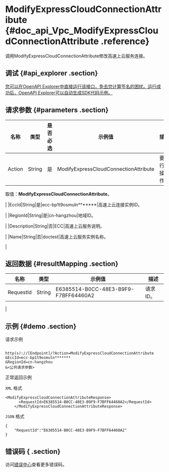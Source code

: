 # ModifyExpressCloudConnectionAttribute {#doc_api_Vpc_ModifyExpressCloudConnectionAttribute .reference}

调用ModifyExpressCloudConnectionAttribute修改高速上云服务连接。

## 调试 {#api_explorer .section}

[您可以在OpenAPI Explorer中直接运行该接口，免去您计算签名的困扰。运行成功后，OpenAPI Explorer可以自动生成SDK代码示例。](https://api.aliyun.com/#product=Vpc&api=ModifyExpressCloudConnectionAttribute&type=RPC&version=2016-04-28)

## 请求参数 {#parameters .section}

|名称|类型|是否必选|示例值|描述|
|--|--|----|---|--|
|Action|String|是|ModifyExpressCloudConnectionAttribute|要执行的操作。

 取值：**ModifyExpressCloudConnectionAttribute**。

 |
|EccId|String|是|ecc-bp1t9osmuln\*\*\*\*\*\*\*|高速上云连接实例ID。

 |
|RegionId|String|是|cn-hangzhou|地域ID。

 |
|Description|String|否|ECC|高速上云服务说明。

 |
|Name|String|否|doctest|高速上云服务实例名称。

 |

## 返回数据 {#resultMapping .section}

|名称|类型|示例值|描述|
|--|--|---|--|
|RequestId|String|E6385514-B0CC-48E3-B9F9-F7BFF64460A2|请求ID。

 |

## 示例 {#demo .section}

请求示例

``` {#request_demo}

http(s)://[Endpoint]/?Action=ModifyExpressCloudConnectionAttribute
&EccId=ecc-bp1t9osmuln*******
&RegionId=cn-hangzhou
&<公共请求参数>

```

正常返回示例

`XML` 格式

``` {#xml_return_success_demo}
<ModifyExpressCloudConnectionAttributeResponse>
	  <RequestId>E6385514-B0CC-48E3-B9F9-F7BFF64460A2</RequestId>
    </ModifyExpressCloudConnectionAttributeResponse>
```

`JSON` 格式

``` {#json_return_success_demo}
{
	"RequestId":"E6385514-B0CC-48E3-B9F9-F7BFF64460A2"
}
```

## 错误码 { .section}

访问[错误中心](https://error-center.alibabacloud.com/status/product/Vpc)查看更多错误码。

